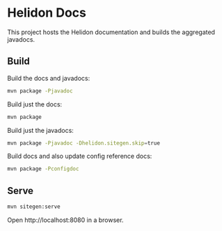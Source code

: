 # Helidon Docs

This project hosts the Helidon documentation and builds the aggregated javadocs.

## Build

Build the docs and javadocs:
```bash
mvn package -Pjavadoc
```

Build just the docs:
```bash
mvn package
```

Build just the javadocs:
```bash
mvn package -Pjavadoc -Dhelidon.sitegen.skip=true
```

Build docs and also update config reference docs:
```bash
mvn package -Pconfigdoc
```

## Serve

```bash
mvn sitegen:serve
```

Open http://localhost:8080 in a browser.
